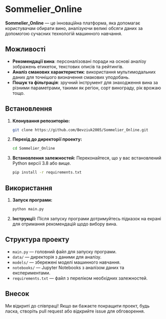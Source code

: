 # Sommelier_Online

**Sommelier_Online** — це інноваційна платформа, яка допомагає користувачам обирати вино, аналізуючи великі обсяги даних за допомогою сучасних технологій машинного навчання.

## Можливості

- **Рекомендації вина**: персоналізовані поради на основі аналізу зображень етикеток, текстових описів та рейтингів.
- **Аналіз смакових характеристик**: використання мультимодальних даних для точнішого визначення смакових уподобань.
- **Пошук та фільтрація**: зручний інструмент для знаходження вина за різними параметрами, такими як регіон, сорт винограду, рік врожаю тощо.

## Встановлення

1. **Клонування репозиторію:**
   ```bash
   git clone https://github.com/Bevziuk2005/Sommelier_Online.git
   ```
2. **Перехід до директорії проекту:**
   ```bash
   cd Sommelier_Online
   ```
3. **Встановлення залежностей:**
   Переконайтеся, що у вас встановлений Python версії 3.8 або вище.
   ```bash
   pip install -r requirements.txt
   ```

## Використання

1. **Запуск програми:**
   ```bash
   python main.py
   ```
2. **Інструкції:**
   Після запуску програми дотримуйтесь підказок на екрані для отримання рекомендацій щодо вибору вина.

## Структура проекту

- `main.py` — головний файл для запуску програми.
- `data/` — директорія з даними для аналізу.
- `models/` — збережені моделі машинного навчання.
- `notebooks/` — Jupyter Notebooks з аналізом даних та експериментами.
- `requirements.txt` — файл з переліком необхідних залежностей.

## Внесок

Ми відкриті до співпраці! Якщо ви бажаєте покращити проект, будь ласка, створіть pull request або відкрийте issue для обговорення.


